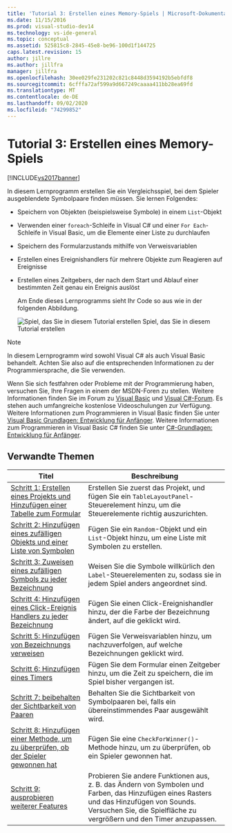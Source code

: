 ```yaml
---
title: 'Tutorial 3: Erstellen eines Memory-Spiels | Microsoft-Dokumentation'
ms.date: 11/15/2016
ms.prod: visual-studio-dev14
ms.technology: vs-ide-general
ms.topic: conceptual
ms.assetid: 525815c8-2845-45e8-be96-100d1f144725
caps.latest.revision: 15
author: jillre
ms.author: jillfra
manager: jillfra
ms.openlocfilehash: 30ee029fe231202c821c8448d3594192b5ebfdf8
ms.sourcegitcommit: 6cfffa72af599a9d667249caaaa411bb28ea69fd
ms.translationtype: MT
ms.contentlocale: de-DE
ms.lasthandoff: 09/02/2020
ms.locfileid: "74299852"
---
```

# <a name="tutorial-3-create-a-matching-game"></a>Tutorial 3: Erstellen eines Memory-Spiels
[!INCLUDE[vs2017banner](../includes/vs2017banner.md)]

In diesem Lernprogramm erstellen Sie ein Vergleichsspiel, bei dem Spieler ausgeblendete Symbolpaare finden müssen. Sie lernen Folgendes:

- Speichern von Objekten (beispielsweise Symbole) in einem `List`-Objekt

- Verwenden einer `foreach`-Schleife in Visual C# und einer `For Each`-Schleife in Visual Basic, um die Elemente einer Liste zu durchlaufen

- Speichern des Formularzustands mithilfe von Verweisvariablen

- Erstellen eines Ereignishandlers für mehrere Objekte zum Reagieren auf Ereignisse

- Erstellen eines Zeitgebers, der nach dem Start und Ablauf einer bestimmten Zeit genau ein Ereignis auslöst

  Am Ende dieses Lernprogramms sieht Ihr Code so aus wie in der folgenden Abbildung.

  ![Spiel, das Sie in diesem Tutorial erstellen](../ide/media/express-finishedgame.png "Express_FinishedGame") Spiel, das Sie in diesem Tutorial erstellen

> [!NOTE]
> In diesem Lernprogramm wird sowohl Visual C# als auch Visual Basic behandelt. Achten Sie also auf die entsprechenden Informationen zu der Programmiersprache, die Sie verwenden.

 Wenn Sie sich festfahren oder Probleme mit der Programmierung haben, versuchen Sie, Ihre Fragen in einem der MSDN-Foren zu stellen. Weitere Informationen finden Sie im Forum zu [Visual Basic](https://social.msdn.microsoft.com/Forums/en-US/home) und [Visual C#-Forum](https://social.msdn.microsoft.com/Forums/en-US/home). Es stehen auch umfangreiche kostenlose Videoschulungen zur Verfügung. Weitere Informationen zum Programmieren in Visual Basic finden Sie unter [Visual Basic Grundlagen: Entwicklung für Anfänger](https://channel9.msdn.com/Series/Visual-Basic-Development-for-Absolute-Beginners). Weitere Informationen zum Programmieren in Visual Basic C# finden Sie unter [C#-Grundlagen: Entwicklung für Anfänger](https://channel9.msdn.com/Series/C-Sharp-Fundamentals-Development-for-Absolute-Beginners).

## <a name="related-topics"></a>Verwandte Themen

|Titel|Beschreibung|
|-----------|-----------------|
|[Schritt 1: Erstellen eines Projekts und Hinzufügen einer Tabelle zum Formular](../ide/step-1-create-a-project-and-add-a-table-to-your-form.md)|Erstellen Sie zuerst das Projekt, und fügen Sie ein `TableLayoutPanel`-Steuerelement hinzu, um die Steuerelemente richtig auszurichten.|
|[Schritt 2: Hinzufügen eines zufälligen Objekts und einer Liste von Symbolen](../ide/step-2-add-a-random-object-and-a-list-of-icons.md)|Fügen Sie ein `Random`-Objekt und ein `List`-Objekt hinzu, um eine Liste mit Symbolen zu erstellen.|
|[Schritt 3: Zuweisen eines zufälligen Symbols zu jeder Bezeichnung](../ide/step-3-assign-a-random-icon-to-each-label.md)|Weisen Sie die Symbole willkürlich den `Label`-Steuerelementen zu, sodass sie in jedem Spiel anders angeordnet sind.|
|[Schritt 4: Hinzufügen eines Click-Ereignis Handlers zu jeder Bezeichnung](../ide/step-4-add-a-click-event-handler-to-each-label.md)|Fügen Sie einen Click-Ereignishandler hinzu, der die Farbe der Bezeichnung ändert, auf die geklickt wird.|
|[Schritt 5: Hinzufügen von Bezeichnungs verweisen](../ide/step-5-add-label-references.md)|Fügen Sie Verweisvariablen hinzu, um nachzuverfolgen, auf welche Bezeichnungen geklickt wird.|
|[Schritt 6: Hinzufügen eines Timers](../ide/step-6-add-a-timer.md)|Fügen Sie dem Formular einen Zeitgeber hinzu, um die Zeit zu speichern, die im Spiel bisher vergangen ist.|
|[Schritt 7: beibehalten der Sichtbarkeit von Paaren](../ide/step-7-keep-pairs-visible.md)|Behalten Sie die Sichtbarkeit von Symbolpaaren bei, falls ein übereinstimmendes Paar ausgewählt wird.|
|[Schritt 8: Hinzufügen einer Methode, um zu überprüfen, ob der Spieler gewonnen hat](../ide/step-8-add-a-method-to-verify-whether-the-player-won.md)|Fügen Sie eine `CheckForWinner()`-Methode hinzu, um zu überprüfen, ob ein Spieler gewonnen hat.|
|[Schritt 9: ausprobieren weiterer Features](../ide/step-9-try-other-features.md)|Probieren Sie andere Funktionen aus, z. B. das Ändern von Symbolen und Farben, das Hinzufügen eines Rasters und das Hinzufügen von Sounds. Versuchen Sie, die Spielfläche zu vergrößern und den Timer anzupassen.|
